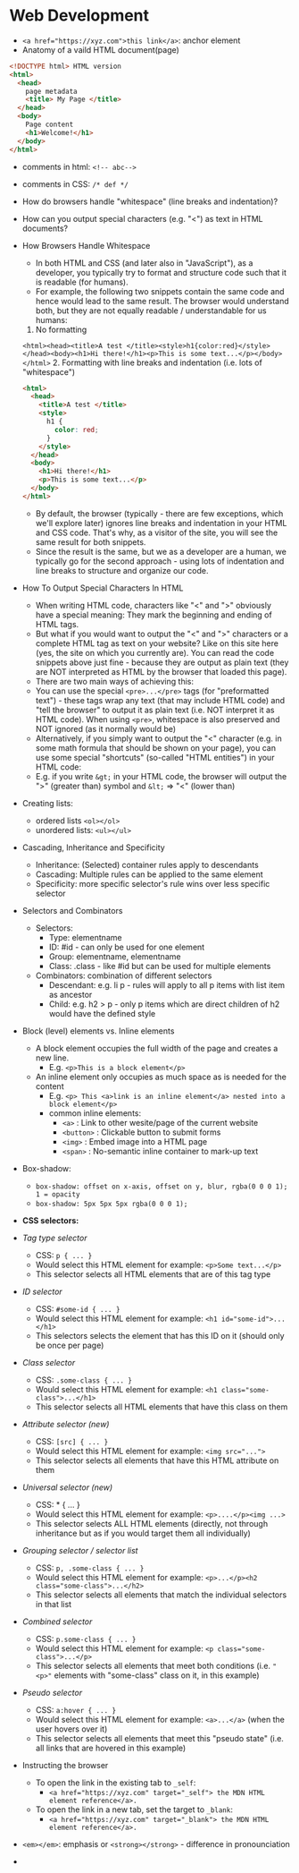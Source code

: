 # Web Development

- `<a href="https://xyz.com">this link</a>`: anchor element
- Anatomy of a vaild HTML document(page)

```html
<!DOCTYPE html> HTML version
<html>
  <head>
    page metadata
    <title> My Page </title>
  </head>
  <body>
    Page content
    <h1>Welcome!</h1>
  </body>
</html>
```

- comments in html: `<!-- abc-->`
- comments in CSS: `/* def */`

- How do browsers handle "whitespace" (line breaks and indentation)?
- How can you output special characters (e.g. "<") as text in HTML documents?
- How Browsers Handle Whitespace
  - In both HTML and CSS (and later also in "JavaScript"), as a developer, you typically try to format and structure code such that it is readable (for humans).
  - For example, the following two snippets contain the same code and hence would lead to the same result. The browser would understand both, but they are not equally readable / understandable for us humans:

  1. No formatting

  `<html><head><title>A test </title><style>h1{color:red}</style></head><body><h1>Hi there!</h1><p>This is some text...</p></body></html>`
  2. Formatting with line breaks and indentation (i.e. lots of "whitespace")

  ```html
  <html>
    <head>
      <title>A test </title>
      <style>
        h1 {
          color: red;
        }
      </style>
    </head>
    <body>
      <h1>Hi there!</h1>
      <p>This is some text...</p>
    </body>
  </html>
  ```

  - By default, the browser (typically - there are few exceptions, which we'll explore later) ignores line breaks and indentation in your HTML and CSS code. That's why, as a visitor of the site, you will see the same result for both snippets.
  - Since the result is the same, but we as a developer are a human, we typically go for the second approach - using lots of indentation and line breaks to structure and organize our code.
- How To Output Special Characters In HTML
  - When writing HTML code, characters like "<" and ">" obviously have a special meaning: They mark the beginning and ending of HTML tags.
  - But what if you would want to output the "<" and ">" characters or a complete HTML tag as text on your website? Like on this site here (yes, the site on which you currently are). You can read the code snippets above just fine - because they are output as plain text (they are NOT interpreted as HTML by the browser that loaded this page).
  - There are two main ways of achieving this:
  - You can use the special `<pre>...</pre>` tags (for "preformatted text") - these tags wrap any text (that may include HTML code) and "tell the browser" to output it as plain text (i.e. NOT interpret it as HTML code). When using `<pre>`, whitespace is also preserved and NOT ignored (as it normally would be)
  - Alternatively, if you simply want to output the "<" character (e.g. in some math formula that should be shown on your page), you can use some special "shortcuts" (so-called "HTML entities") in your HTML code:
  - E.g. if you write `&gt;` in your HTML code, the browser will output the ">" (greater than) symbol and `&lt;` => "<" (lower than)

- Creating lists:
  - ordered lists `<ol></ol>`
  - unordered lists: `<ul></ul>`

- Cascading, Inheritance and Specificity
  - Inheritance: (Selected) container rules apply to descendants
  - Cascading: Multiple rules can be applied to the same element
  - Specificity: more specific selector's rule wins over less specific selector

- Selectors and Combinators
  - Selectors:
    - Type: elementname
    - ID: #id - can only be used for one element
    - Group: elementname, elementname
    - Class: .class - like #id but can be used for multiple elements
  - Combinators: combination of different selectors
    - Descendant: e.g. li p - rules will apply to all p items with list item as ancestor
    - Child: e.g. h2 > p - only p items which are direct children of h2 would have the defined style

- Block (level) elements vs. Inline elements
  - A block element occupies the full width of the page and creates a new line. 
    - E.g. `<p>This is a block element</p>`
  - An inline element only occupies as much space as is needed for the content
    - E.g. `<p> This <a>link is an inline element</a> nested into a block element</p>`
    - common inline elements:
      - `<a>` : Link to other wesite/page of the current website
      - `<button>` : Clickable button to submit forms
      - `<img>` : Embed image into a HTML page
      - `<span>` : No-semantic inline container to mark-up text

- Box-shadow:
  - `box-shadow: offset on x-axis, offset on y, blur, rgba(0 0 0 1); 1 = opacity`
  - `box-shadow: 5px 5px 5px rgba(0 0 0 1);`

- __CSS selectors:__
- _Tag type selector_
  - CSS: `p { ... }`
  - Would select this HTML element for example: `<p>Some text...</p>`
  - This selector selects all HTML elements that are of this tag type

- _ID selector_
  - CSS: `#some-id { ... }`
  - Would select this HTML element for example: `<h1 id="some-id">...</h1>`
  - This selectors selects the element that has this ID on it (should only be once per page)

- _Class selector_
  - CSS: `.some-class { ... }`
  - Would select this HTML element for example: `<h1 class="some-class">...</h1>`
  - This selector selects all HTML elements that have this class on them

- _Attribute selector (new)_
  - CSS: `[src] { ... }`
  - Would select this HTML element for example: `<img src="...">`
  - This selector selects all elements that have this HTML attribute on them

- _Universal selector (new)_
  - CSS: * { ... }
  - Would select this HTML element for example: `<p>....</p><img ...>`
  - This selector selects ALL HTML elements (directly, not through inheritance but as if you would target them all individually)

- _Grouping selector / selector list_
  - CSS: `p, .some-class { ... }`
  - Would select this HTML element for example: `<p>...</p><h2 class="some-class">...</h2>`
  - This selector selects all elements that match the individual selectors in that list

- _Combined selector_
  - CSS: `p.some-class { ... }`
  - Would select this HTML element for example: `<p class="some-class">...</p>`
  - This selector selects all elements that meet both conditions (i.e. `"<p>"` elements with "some-class" class on it, in this example)

- _Pseudo selector_
  - CSS: `a:hover { ... }`
  - Would select this HTML element for example: `<a>...</a>` (when the user hovers over it)
  - This selector selects all elements that meet this "pseudo state" (i.e. all links that are hovered in this example)

- Instructing the browser
  - To open the link in the existing tab to `_self`:
    - `<a href="https://xyz.com" target="_self"> the MDN HTML element reference</a>.`
  - To open the link in a new tab, set the target to `_blank`:
    - `<a href="https://xyz.com" target="_blank"> the MDN HTML element reference</a>.`

- `<em></em>`: emphasis or `<strong></strong>` - difference in pronounciation
- 
